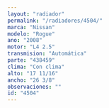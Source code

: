 ```yaml
---
layout: "radiador"
permalink: "/radiadores/4504/"
marca: "Nissan"
modelo: "Rogue"
ano: "2008"
motor: "L4 2.5"
transmision: "Automática"
parte: "438459"
clima: "Con clima"
alto: "17 11/16"
ancho: "26 3/8"
observaciones: ""
id: "4504"
---
```


